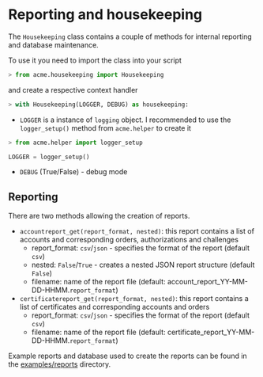 <!-- markdownlint-disable  MD013 -->
# Reporting and housekeeping

The `Housekeeping` class contains a couple of methods for internal reporting and database maintenance.

To use it you need to import the class into your script

```python
> from acme.housekeeping import Housekeeping
```

and create a respective context handler

```python
> with Housekeeping(LOGGER, DEBUG) as housekeeping:
```

- `LOGGER` is a instance of `logging` object. I recommended to use the `logger_setup()` method from `acme.helper` to create it

```python
> from acme.helper import logger_setup

LOGGER = logger_setup()
```

- `DEBUG` (True/False) - debug mode

## Reporting

There are two methods allowing the creation of reports.

- `accountreport_get(report_format, nested)`: this report contains a list of accounts and corresponding orders, authorizations and challenges
   - report_format: `csv`/`json` - specifies the format of the report  (default `csv`)
   - nested: `False`/`True` - creates a nested JSON report structure (default `False`)
   - filename: name of the report file (default: account_report_YY-MM-DD-HHMM.`report_format`)
- `certificatereport_get(report_format, nested)`: this report contains a list of certificates and corresponding accounts and orders
   - report_format: `csv`/`json` - specifies the format of the report  (default `csv`)   
   - filename: name of the report file (default: certificate_report_YY-MM-DD-HHMM.`report_format`)

Example reports and database used to create the reports can be found in the [examples/reports](../examples/reports) directory.
